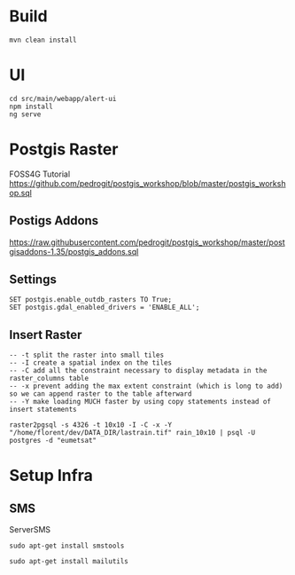 # Build
```
mvn clean install
```
# UI

```
cd src/main/webapp/alert-ui
npm install
ng serve
```

# Postgis Raster

FOSS4G Tutorial
https://github.com/pedrogit/postgis_workshop/blob/master/postgis_workshop.sql

## Postigs Addons
https://raw.githubusercontent.com/pedrogit/postgis_workshop/master/postgisaddons-1.35/postgis_addons.sql

## Settings
```
SET postgis.enable_outdb_rasters TO True;
SET postgis.gdal_enabled_drivers = 'ENABLE_ALL';
```

## Insert Raster

```
-- -t split the raster into small tiles
-- -I create a spatial index on the tiles
-- -C add all the constraint necessary to display metadata in the raster_columns table
-- -x prevent adding the max extent constraint (which is long to add) so we can append raster to the table afterward
-- -Y make loading MUCH faster by using copy statements instead of insert statements
```
```
raster2pgsql -s 4326 -t 10x10 -I -C -x -Y "/home/florent/dev/DATA_DIR/lastrain.tif" rain_10x10 | psql -U postgres -d "eumetsat"
```

# Setup Infra
## SMS

ServerSMS

```
sudo apt-get install smstools

sudo apt-get install mailutils
